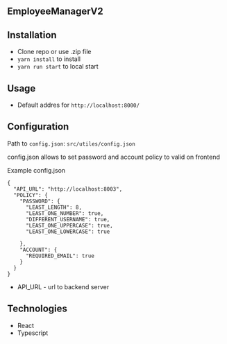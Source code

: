 ## EmployeeManagerV2
 
 ## Installation
 
 - Clone repo or use .zip file
 - `yarn install` to install 
 - `yarn run start` to local start 
 
 ## Usage
 
 - Default addres for `http://localhost:8000/`
 
 
 ## Configuration


 Path to `config.json`: `src/utiles/config.json`
 
 config.json allows to set password and account policy to valid on frontend
 
 Example config.json
 
 ``` 
 {
   "API_URL": "http://localhost:8003",
   "POLICY": {
     "PASSWORD": {
       "LEAST_LENGTH": 8,
       "LEAST_ONE_NUMBER": true,
       "DIFFERENT_USERNAME": true,
       "LEAST_ONE_UPPERCASE": true,
       "LEAST_ONE_LOWERCASE": true
 
     },
     "ACCOUNT": {
       "REQUIRED_EMAIL": true
     }
   }
 }
 
 ```
 
 - API_URL - url to backend server
 
 ## Technologies
 
 - React
 - Typescript
